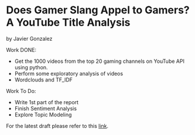 # Does Gamer Slang Appel to Gamers? A YouTube Title Analysis
by Javier Gonzalez

Work DONE:
- Get the 1000 videos from the top 20 gaming channels on YouTube API using python.
- Perform some exploratory analysis of videos
- Wordclouds and TF_IDF

Work To Do:
- Write 1st part of the report
- Finish Sentiment Analysis
- Explore Topic Modeling

For the latest draft please refer to this [link](https://github.com/jjgecon/Does-Gamer-Slang-Appeal-to-Gamers/blob/master/Write-up/Draft1.md).
